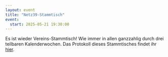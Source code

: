 ```yaml
---
layout: event
title: "Netz39-Stammtisch"
event:
  start: 2025-05-21 19:30:00
---
```


Es ist wieder Vereins-Stammtisch! Wie immer in allen ganzzahlig durch drei teilbaren Kalenderwochen. Das Protokoll dieses Stammtisches findet ihr [hier](https://wiki.netz39.de/stammtisch:2025:2025-05-21).
